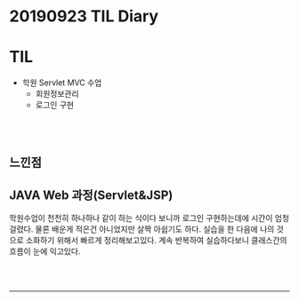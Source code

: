 # 20190923 TIL Diary
# **TIL** <br>
- 학원 Servlet MVC 수업 <br>
   - 회원정보관리 
   - 로그인 구현


<br><br> 

## **느낀점** <br>
## JAVA Web 과정(Servlet&JSP)
학원수업이 천천히 하나하나 같이 하는 식이다 보니까 로그인 구현하는데에 시간이 엄청 걸렸다. 물론 배운게 적은건 아니었지만 살짝 아쉽기도 하다.  실습을 한 다음에 나의 것으로 소화하기 위해서 빠르게 정리해보고있다. 
계속 반복하여 실습하다보니 클래스간의 흐름이 눈에 익고있다.

<br><br>
* * *